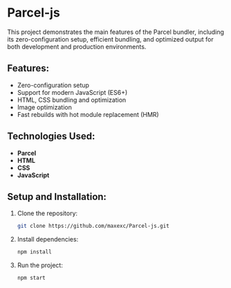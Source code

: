 # Parcel-js

This project demonstrates the main features of the Parcel bundler, including its zero-configuration setup, efficient bundling, and optimized output for both development and production environments.

## Features:
- Zero-configuration setup
- Support for modern JavaScript (ES6+)
- HTML, CSS bundling and optimization
- Image optimization
- Fast rebuilds with hot module replacement (HMR)

## Technologies Used:
- **Parcel**
- **HTML**
- **CSS**
- **JavaScript**

## Setup and Installation:
1. Clone the repository:
   ```bash
   git clone https://github.com/maxexc/Parcel-js.git
   ```
2. Install dependencies:
   ```bash
   npm install
   ```
3. Run the project:
   ```bash
   npm start
   ```
